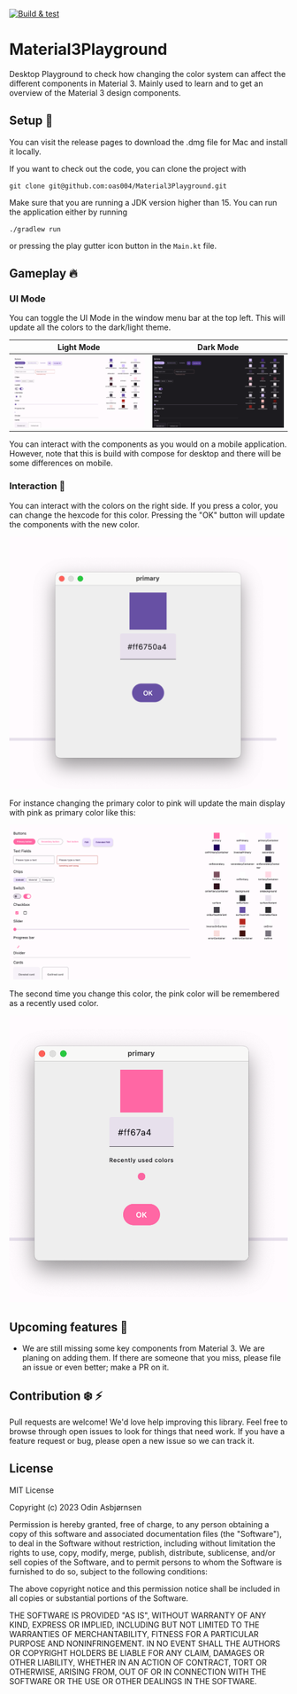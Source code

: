 [![Build & test](https://github.com/oas004/Material3Playground/actions/workflows/verification.yml/badge.svg?branch=main)](https://github.com/oas004/Material3Playground/actions/workflows/verification.yml)

# Material3Playground
Desktop Playground to check how changing the color system can affect the different components in Material 3. Mainly used to learn and to get an overview of the Material 3 design components.

## Setup 🔧

You can visit the release pages to download the .dmg file for Mac and install it locally.

If you want to check out the code, you can clone the project with 
```
git clone git@github.com:oas004/Material3Playground.git
```
Make sure that you are running a JDK version higher than 15. You can run the application either by running 
```
./gradlew run
```
or pressing the play gutter icon button in the `Main.kt` file.

## Gameplay 🔥

### UI Mode

You can toggle the UI Mode in the window menu bar at the top left. This will update all the colors to the dark/light theme.

| Light Mode                                                |                        Dark Mode                        | 
|-----------------------------------------------------------|:-------------------------------------------------------:|
| ![main display light](.github/screenshots/main-light.png) | ![main display dark](.github/screenshots/main-dark.png) |

You can interact with the components as you would on a mobile application. However, note that this is build with compose for desktop and there will be some differences on mobile.

### Interaction 🌻
You can interact with the colors on the right side. If you press a color, you can change the hexcode for this color. Pressing the "OK" button will update the components with the new color.

![Change color first time](.github/screenshots/change-color.png)

For instance changing the primary color to pink will update the main display with pink as primary color like this:


![Change color updated main display](.github/screenshots/change-color-updated-main-page.png)

The second time you change this color, the pink color will be remembered as a recently used color.


![Change color second time](.github/screenshots/change-color-pink.png)

## Upcoming features 👷
 - We are still missing some key components from Material 3. We are planing on adding them. If there are someone that you miss, please file an issue or even better; make a PR on it.

## Contribution ❄️ ⚡
Pull requests are welcome! We'd love help improving this library. Feel free to browse through open issues to look for things that need work. If you have a feature request or bug, please open a new issue so we can track it.

## License
MIT License

Copyright (c) 2023 Odin Asbjørnsen

Permission is hereby granted, free of charge, to any person obtaining a copy
of this software and associated documentation files (the "Software"), to deal
in the Software without restriction, including without limitation the rights
to use, copy, modify, merge, publish, distribute, sublicense, and/or sell
copies of the Software, and to permit persons to whom the Software is
furnished to do so, subject to the following conditions:

The above copyright notice and this permission notice shall be included in all
copies or substantial portions of the Software.

THE SOFTWARE IS PROVIDED "AS IS", WITHOUT WARRANTY OF ANY KIND, EXPRESS OR
IMPLIED, INCLUDING BUT NOT LIMITED TO THE WARRANTIES OF MERCHANTABILITY,
FITNESS FOR A PARTICULAR PURPOSE AND NONINFRINGEMENT. IN NO EVENT SHALL THE
AUTHORS OR COPYRIGHT HOLDERS BE LIABLE FOR ANY CLAIM, DAMAGES OR OTHER
LIABILITY, WHETHER IN AN ACTION OF CONTRACT, TORT OR OTHERWISE, ARISING FROM,
OUT OF OR IN CONNECTION WITH THE SOFTWARE OR THE USE OR OTHER DEALINGS IN THE
SOFTWARE.
